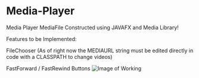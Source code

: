 # Media-Player
Media Player
MediaFile Constructed using JAVAFX and Media Library!


Features to be Implemented:

FileChooser (As of right now the MEDIAURL string must be edited directly in code with a CLASSPATH to change videos)

FastForward / FastRewind Buttons
![Image of Working](Media-Player/MediaPlayerScreenshotWorking.png)
